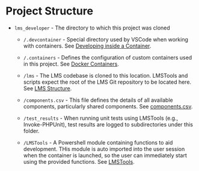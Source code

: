 # Project Structure

- `lms_developer` - The directory to which this project was cloned

  - `/.devcontainer` -  Special directory used by VSCode when working with containers. See [Developing inside a Container](https://code.visualstudio.com/docs/remote/containers).

  - `/.containers` - Defines the configuration of custom containers used in this project. See [Docker Containers](./docker.md).

  - `/lms` - The LMS codebase is cloned to this location. LMSTools and scripts expect the root of the LMS Git repository to be located here. See [LMS Structure](./lms_structure.md).

  - `/components.csv` - This file defines the details of all available components, particularly shared components. See [components.csv](./components_csv.md).

  - `/test_results` - When running unit tests using LMSTools (e.g., Invoke-PHPUnit), test results are logged to subdirectories under this folder.

  - `/LMSTools` - A Powershell module containing functions to aid development. THis module is auto imported into the user session when the container is launched, so the user can immediately start using the provided functions. See [LMSTools](../LMSTools/README.md).
